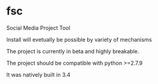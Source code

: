 # fsc
Social Media Project Tool

Install will evetually be possible by variety of mechanisms

The project is currently in beta and highly breakable.

The project should be compatible with python >=2.7.9

It was natively built in 3.4
